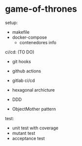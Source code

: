 # game-of-thrones

setup:
- makefile
- docker-compose
  - contenedores info

ci/cd: (TO DO)
- git hooks
- github actions
- gitlab ci/cd

- hexagonal archicture
- DDD
- ObjectMother pattern 

test:
- unit test with coverage
- mutant test
- acceptance test